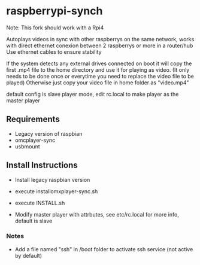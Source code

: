 # raspberrypi-synch

Note: This fork should work with a Rpi4

Autoplays videos in sync with other raspberrys on the same network, works with direct ethernet conexion between 2 raspberrys or more in a router/hub
Use ethernet cables to ensure stability

If the system detects any external drives connected on boot it will copy the first .mp4 file to the home directory and use it for playing as video. (It only needs to be done once or everytime you need to replace the video file to be played)
Otherwise just copy your video file in home folder as "video.mp4"

default config is slave player mode, edit rc.local to make player as the master player

## Requirements
- Legacy version of raspbian
- omcplayer-sync
- usbmount

## Install Instructions
- Install legacy raspbian version
- execute installomxplayer-sync.sh
- execute INSTALL.sh

- Modify master player with attrbutes, see etc/rc.local for more info, default is slave

### Notes
- Add a file named "ssh" in /boot folder to activate ssh service (not active by default)
